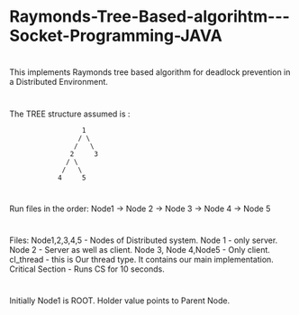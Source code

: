 # Raymonds-Tree-Based-algorihtm---Socket-Programming-JAVA
#
This implements Raymonds tree based algorithm for deadlock prevention in a Distributed Environment.
#
The TREE structure assumed is :

                      1
                     / \
                    /   \
                   2     3
                  / \ 
                 /   \
                4     5
                
# 
Run files in the order:
Node1 -> Node 2 -> Node 3 -> Node 4 -> Node 5
#
Files:
Node1,2,3,4,5 - Nodes of Distributed system.
Node 1 - only server.
Node 2 - Server as well as client.
Node 3, Node 4,Node5 - Only client.
cl_thread - this is Our thread type. It contains our main implementation.
Critical Section - Runs CS for 10 seconds.

#
Initially Node1 is ROOT.
Holder value points to Parent Node.
